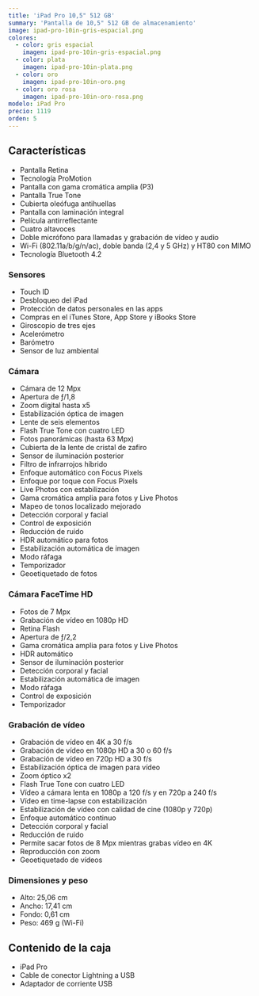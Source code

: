 ```yaml
---
title: 'iPad Pro 10,5" 512 GB'
summary: 'Pantalla de 10,5" 512 GB de almacenamiento'
image: ipad-pro-10in-gris-espacial.png
colores:
  - color: gris espacial
    imagen: ipad-pro-10in-gris-espacial.png
  - color: plata
    imagen: ipad-pro-10in-plata.png
  - color: oro
    imagen: ipad-pro-10in-oro.png
  - color: oro rosa
    imagen: ipad-pro-10in-oro-rosa.png
modelo: iPad Pro
precio: 1119
orden: 5
---
```


## Características

  - Pantalla Retina
  - Tecnología ProMotion
  - Pantalla con gama cromática amplia (P3)
  - Pantalla True Tone
  - Cubierta oleófuga antihuellas
  - Pantalla con laminación integral
  - Película antirreflectante
  - Cuatro altavoces
  - Doble micrófono para llamadas y grabación de vídeo y audio
  - Wi-Fi (802.11a/b/g/n/ac), doble banda (2,4 y 5 GHz) y HT80 con MIMO
  - Tecnología Bluetooth 4.2

### Sensores

  - Touch ID
  - Desbloqueo del iPad
  - Protección de datos personales en las apps
  - Compras en el iTunes Store, App Store y iBooks Store
  - Giroscopio de tres ejes
  - Acelerómetro
  - Barómetro
  - Sensor de luz ambiental

### Cámara

  - Cámara de 12 Mpx
  - Apertura de ƒ/1,8
  - Zoom digital hasta x5
  - Estabilización óptica de imagen
  - Lente de seis elementos
  - Flash True Tone con cuatro LED
  - Fotos panorámicas (hasta 63 Mpx)
  - Cubierta de la lente de cristal de zafiro
  - Sensor de iluminación posterior
  - Filtro de infrarrojos híbrido
  - Enfoque automático con Focus Pixels
  - Enfoque por toque con Focus Pixels
  - Live Photos con estabilización
  - Gama cromática amplia para fotos y Live Photos
  - Mapeo de tonos localizado mejorado
  - Detección corporal y facial
  - Control de exposición
  - Reducción de ruido
  - HDR automático para fotos
  - Estabilización automática de imagen
  - Modo ráfaga
  - Temporizador
  - Geoetiquetado de fotos

### Cámara FaceTime HD

  - Fotos de 7 Mpx
  - Grabación de vídeo en 1080p HD
  - Retina Flash
  - Apertura de ƒ/2,2
  - Gama cromática amplia para fotos y Live Photos
  - HDR automático
  - Sensor de iluminación posterior
  - Detección corporal y facial
  - Estabilización automática de imagen
  - Modo ráfaga
  - Control de exposición
  - Temporizador

### Grabación de vídeo

  - Grabación de vídeo en 4K a 30 f/s
  - Grabación de vídeo en 1080p HD a 30 o 60 f/s
  - Grabación de vídeo en 720p HD a 30 f/s
  - Estabilización óptica de imagen para vídeo
  - Zoom óptico x2
  - Flash True Tone con cuatro LED
  - Vídeo a cámara lenta en 1080p a 120 f/s y en 720p a 240 f/s
  - Vídeo en time-lapse con estabilización
  - Estabilización de vídeo con calidad de cine (1080p y 720p)
  - Enfoque automático continuo
  - Detección corporal y facial
  - Reducción de ruido
  - Permite sacar fotos de 8 Mpx mientras grabas vídeo en 4K
  - Reproducción con zoom
  - Geoetiquetado de vídeos

### Dimensiones y peso

  - Alto: 25,06 cm
  - Ancho: 17,41 cm
  - Fondo: 0,61 cm
  - Peso: 469 g (Wi-Fi)

## Contenido de la caja

  - iPad Pro
  - Cable de conector Lightning a USB
  - Adaptador de corriente USB

